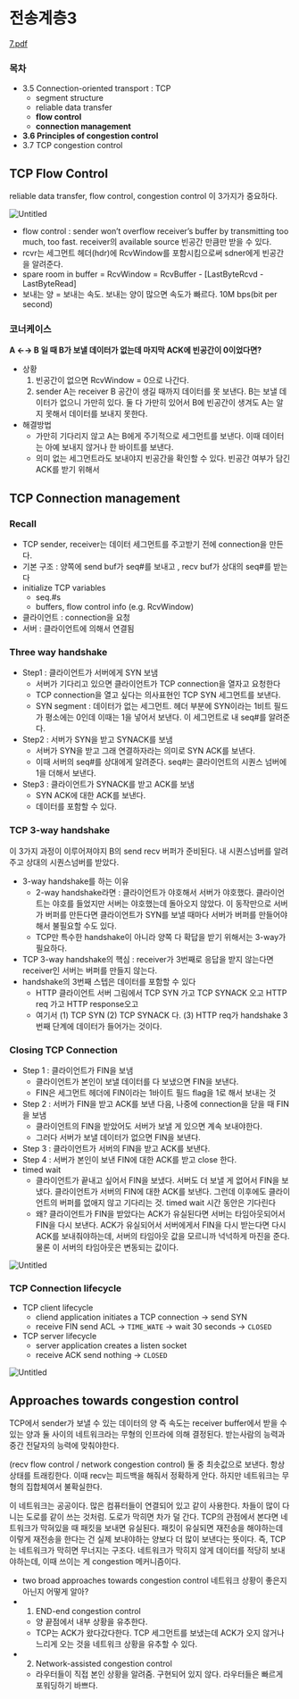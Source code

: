 # 전송계층3

[7.pdf](%E1%84%8C%E1%85%A5%E1%86%AB%E1%84%89%E1%85%A9%E1%86%BC%E1%84%80%E1%85%A8%E1%84%8E%E1%85%B3%E1%86%BC3%2002e39d2babb746d9b0cd59ab16b0140b/7.pdf)

### 목차

- 3.5 Connection-oriented transport : TCP
    - segment structure
    - reliable data transfer
    - **flow control**
    - **connection management**
- **3.6 Principles of congestion control**
- 3.7 TCP congestion control

## TCP Flow Control

reliable data transfer, flow control, congestion control 이 3가지가 중요하다.

![Untitled](%E1%84%8C%E1%85%A5%E1%86%AB%E1%84%89%E1%85%A9%E1%86%BC%E1%84%80%E1%85%A8%E1%84%8E%E1%85%B3%E1%86%BC3%2002e39d2babb746d9b0cd59ab16b0140b/Untitled.png)

- flow control : sender won’t overflow receiver’s buffer by transmitting too much, too fast. receiver의 available source 빈공간 만큼만 받을 수 있다.
- rcvr는 세그먼트 헤더(hdr)에 RcvWindow를 포함시킴으로써 sdner에게 빈공간을 알려준다.
- spare room in buffer = RcvWindow = RcvBuffer - [LastByteRcvd - LastByteRead]
- 보내는 양 = 보내는 속도. 보내는 양이 많으면 속도가 빠르다. 10M bps(bit per second)

### 코너케이스

**A ←→ B 일 때 B가 보낼 데이터가 없는데 마지막 ACK에 빈공간이 0이었다면?**

- 상황
    1. 빈공간이 없으면 RcvWindow = 0으로 나간다.
    2. sender  A는 receiver B 공간이 생길 때까지 데이터를 못 보낸다. B는 보낼 데이터가 없으니 가만히 있다. 둘 다 가만히 있어서 B에 빈공간이 생겨도 A는 알지 못해서 데이터를 보내지 못한다.
- 해결방법
    - 가만히 기다리지 않고 A는 B에게 주기적으로 세그먼트를 보낸다. 이때 데이터는 아예 보내지 않거나 한 바이트를 보낸다.
    - 의미 없는 세그먼트라도 보내야지 빈공간을 확인할 수 있다. 빈공간 여부가 담긴 ACK를 받기 위해서

## TCP Connection management

### Recall

- TCP sender, receiver는 데이터 세그먼트를 주고받기 전에 connection을 만든다.
- 기본 구조 : 양쪽에 send buf가 seq#를 보내고 , recv buf가 상대의 seq#를 받는다
- initialize TCP variables
    - seq.#s
    - buffers, flow control info (e.g. RcvWindow)
- 클라이언트 : connection을 요청
- 서버 : 클라이언트에 의해서 연결됨

### Three way handshake

- Step1 : 클라이언트가 서버에게 SYN 보냄
    - 서버가 기다리고 있으면 클라이언트가 TCP connection을 열자고 요청한다
    - TCP connection을 열고 싶다는 의사표현인 TCP SYN 세그먼트를 보낸다.
    - SYN segment : 데이터가 없는 세그먼트. 헤더 부분에 SYN이라는 1비트 필드가 평소에는 0인데 이때는 1을 넣어서 보낸다. 이 세그먼트로 내 seq#를 알려준다.
- Step2 : 서버가 SYN을 받고 SYNACK를 보냄
    - 서버가 SYN을 받고 그래 연결하자라는 의미로 SYN ACK를 보낸다.
    - 이때 서버의 seq#를 상대에게 알려준다. seq#는 클라이언트의 시퀀스 넘버에 1을 더해서 보낸다.
- Step3 : 클라이언트가 SYNACK를 받고 ACK를 보냄
    - SYN ACK에 대한 ACK를 보낸다.
    - 데이터를 포함할 수 있다.

### TCP 3-way handshake

이 3가지 과정이 이루어져야지 B의 send recv 버퍼가 준비된다. 내 시퀀스넘버를 알려주고 상대의 시퀀스넘버를 받았다.

- 3-way handshake를 하는 이유
    - 2-way handshake라면 : 클라이언트가 야호해서 서버가 야호했다. 클라이언트는 야호를 들었지만 서버는 야호했는데 돌아오지 않았다. 이 동작만으로 서버가 버퍼를 만든다면 클라이언트가 SYN를 보낼 때마다 서버가 버퍼를 만들어야해서 불필요할 수도 있다.
    - TCP만 특수한 handshake이 아니라 양쪽 다 확답을 받기 위해서는 3-way가 필요하다.
- TCP 3-way handshake의 핵심 : receiver가 3번째로 응답을 받지 않는다면 receiver인 서버는 버퍼를 만들지 않는다.
- handshake의 3번째 스텝은 데이터를 포함할 수 있다
    - HTTP 클라이언트 서버 그림에서
    TCP SYN 가고 TCP SYNACK 오고 HTTP req 가고 HTTP response오고
    - 여기서 (1) TCP SYN (2) TCP SYNACK 다. (3) HTTP req가 handshake 3번째 단계에 데이터가 들어가는 것이다.

### Closing TCP Connection

- Step 1 : 클라이언트가 FIN을 보냄
    - 클라이언트가 본인이 보낼 데이터를 다 보냈으면 FIN을 보낸다.
    - FIN은 세그먼트 헤더에 FIN이라는 1바이트 필드 flag을 1로 해서 보내는 것
- Step 2 : 서버가 FIN을 받고 ACK를 보낸 다음, 나중에 connection을 닫을 때 FIN을 보냄
    - 클라이언트의 FIN을 받았어도 서버가 보낼 게 있으면 계속 보내야한다.
    - 그러다 서버가 보낼 데이터가 없으면 FIN을 보낸다.
- Step 3 : 클라이언트가 서버의 FIN을 받고 ACK를 보낸다.
- Step 4 : 서버가 본인이 보낸 FIN에 대한 ACK를 받고 close 한다.
- timed wait
    - 클라이언트가 끝내고 싶어서 FIN을 보냈다. 서버도 더 보낼 게 없어서 FIN을 보냈다. 클라이언트가 서버의 FIN에 대한 ACK를 보낸다. 그런데 이후에도 클라이언트의 버퍼를 없애지 않고 기다리는 것. timed wait 시간 동안은 기다린다
    - 왜? 클라이언트가 FIN을 받았다는 ACK가 유실된다면 서버는 타임아웃되어서 FIN을 다시 보낸다. ACK가 유실되어서 서버에게서 FIN을 다시 받는다면 다시 ACK를 보내줘야하는데, 서버의 타임아웃 값을 모르니까 넉넉하게 마진을 준다. 물론 이 서버의 타임아웃은 변동되는 값이다.

![Untitled](%E1%84%8C%E1%85%A5%E1%86%AB%E1%84%89%E1%85%A9%E1%86%BC%E1%84%80%E1%85%A8%E1%84%8E%E1%85%B3%E1%86%BC3%2002e39d2babb746d9b0cd59ab16b0140b/Untitled%201.png)

### TCP Connection lifecycle

- TCP client lifecycle
    - cliend application initiates a TCP connection → send SYN
    - receive FIN send ACL → `TIME_WATE` → wait 30 seconds → `CLOSED`
- TCP server lifecycle
    - server application creates a listen socket
    - receive ACK send nothing → `CLOSED`

![Untitled](%E1%84%8C%E1%85%A5%E1%86%AB%E1%84%89%E1%85%A9%E1%86%BC%E1%84%80%E1%85%A8%E1%84%8E%E1%85%B3%E1%86%BC3%2002e39d2babb746d9b0cd59ab16b0140b/Untitled%202.png)

## Approaches towards congestion control

TCP에서 sender가 보낼 수 있는 데이터의 양 즉 속도는 receiver buffer에서 받을 수 있는 양과 둘 사이의 네트워크라는 무형의 인프라에 의해 결정된다. 받는사람의 능력과 중간 전달자의 능력에 맞춰야한다.

(recv flow control / network congestion control) 둘 중 최솟값으로 보낸다. 항상 상태를 트래킹한다. 이때 recv는 피드백을 해줘서 정확하게 안다. 하지만 네트워크는 무형의 집합체여서 불확실한다.

이 네트워크는 공공이다. 많은 컴퓨터들이 연결되어 있고 같이 사용한다. 차들이 많이 다니는 도로를 같이 쓰는 것처럼. 도로가 막히면 차가 덜 간다. TCP의 관점에서 본다면 네트워크가 막혀있을 때 패킷을 보내면 유실된다. 패킷이 유실되면 재전송을 해야하는데 이렇게 재전송을 한다는 건 실제 보내야하는 양보다 더 많이 보낸다는 뜻이다. 즉, TCP는 네트워크가 막히면 무너지는 구조다. 네트워크가 막히지 않게 데이터를 적당히 보내야하는데, 이때 쓰이는 게 congestion 메커니즘이다.

- two broad approaches towards congestion control
네트워크 상황이 좋은지 아닌지 어떻게 알아?
- 1. END-end congestion control
    - 양 끝점에서 내부 상황을 유추한다.
    - TCP는 ACK가 왔다갔다한다. TCP 세그먼트를 보냈는데 ACK가 오지 않거나 느리게 오는 것을 네트워크 상황을 유추할 수 있다.
- 2. Network-assisted congestion control
    - 라우터들이 직접 본인 상황을 알려줌. 구현되어 있지 않다. 라우터들은 빠르게 포워딩하기 바쁘다.